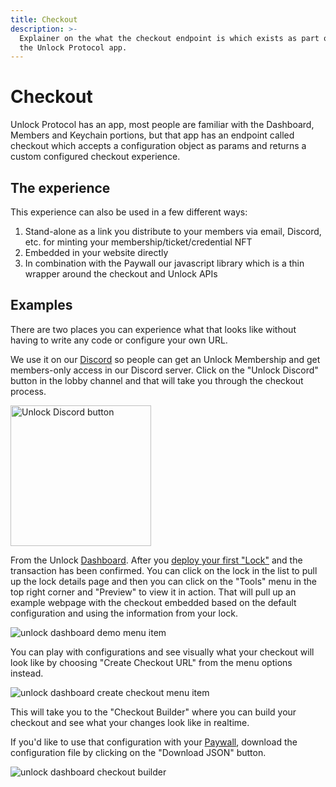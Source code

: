 ```yaml
---
title: Checkout
description: >-
  Explainer on the what the checkout endpoint is which exists as part of
  the Unlock Protocol app.
---
```


# Checkout

Unlock Protocol has an app, most people are familiar with the Dashboard, Members
and Keychain portions, but that app has an endpoint called checkout which accepts
a configuration object as params and returns a custom configured checkout experience.

## The experience

This experience can also be used in a few different ways:

1. Stand-alone as a link you distribute to your members via email, Discord, etc.
   for minting your membership/ticket/credential NFT
1. Embedded in your website directly
1. In combination with the Paywall our javascript library which is a thin
   wrapper around the checkout and Unlock APIs

## Examples

There are two places you can experience what that looks like without
having to write any code or configure your own URL.

We use it on our [Discord](https://discord.unlock-protocol.com/)
so people can get an Unlock Membership and get members-only access in our Discord
server. Click on the "Unlock Discord" button in the lobby channel and that will
take you through the checkout process.

<p>
  <img alt="Unlock Discord button" width="225" src="/img/tools/checkout/unlock-discord-button.png"/>
</p>

From the Unlock [Dashboard](https://app.unlock-protocol.com/dashboard).
After you [deploy your first "Lock"](https://unlock-protocol.com/guides/how-to-create-a-lock/) and
the transaction has been confirmed. You can click on the lock in the list to pull
up the lock details page and then you can click on the "Tools" menu in the top
right corner and "Preview" to view it in action. That will pull up an example webpage with the checkout embedded based on the default
configuration and using the information from your lock.

![unlock dashboard demo menu item](/img/tools/checkout/unlock-dashboard-demo-menu.png)

You can play with configurations and see visually what your checkout will look
like by choosing "Create Checkout URL" from the menu options instead.

![unlock dashboard create checkout menu item](/img/tools/checkout/unlock-dashboard-create-checkout-menu.png)

This will take you to the "Checkout Builder" where you can build your checkout and
see what your changes look like in realtime.

If you'd like to use that configuration
with your [Paywall](../paywall), download the configuration file by clicking on the "Download JSON" button.

![unlock dashboard checkout builder](/img/tools/checkout/dashboard-checkout-builder.png)
